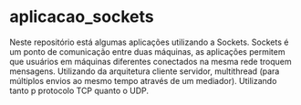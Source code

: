 # aplicacao_sockets
Neste repositório está algumas aplicações utilizando a Sockets. Sockets é um ponto de comunicação entre duas máquinas, as aplicações permitem que usuários em máquinas diferentes conectados na mesma rede troquem mensagens. Utilizando da arquitetura cliente servidor, multithread (para múltiplos envios ao mesmo tempo através de um mediador). Utilizando tanto p protocolo TCP quanto o UDP.
